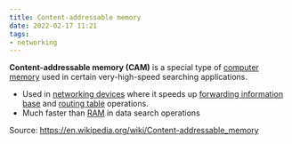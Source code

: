 ```yaml
---
title: Content-addressable memory
date: 2022-02-17 11:21
tags:
- networking
---
```


**Content-addressable memory (CAM)** is a special type of [computer memory](20220217112213-computer-memory.md)
used in certain very-high-speed searching applications. 

* Used in [networking devices](20220217112325-networking-device.md) where it
  speeds up [forwarding information base](20220217112444-forwarding-information-base.md)
  and [routing table](2020-11-05--13-33-55Z--routing_tables.md) operations.
* Much faster than [RAM](20220216081431-random-access-memory.md) in data search
  operations

Source: https://en.wikipedia.org/wiki/Content-addressable_memory
